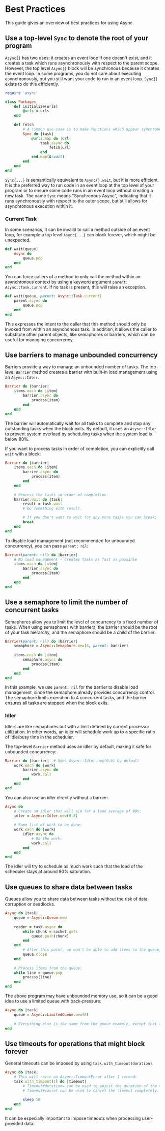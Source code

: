 # Best Practices

This guide gives an overview of best practices for using Async.

## Use a top-level `Sync` to denote the root of your program

`Async{}` has two uses: it creates an event loop if one doesn't exist, and it creates a task which runs asynchronously with respect to the parent scope. However, the top level `Async{}` block will be synchronous because it creates the event loop. In some programs, you do not care about executing asynchronously, but you still want your code to run in an event loop. `Sync{}` exists to do this efficiently.

```ruby
require 'async'

class Packages
	def initialize(urls)
		@urls = urls
	end
	
	def fetch
		# A common use case is to make functions which appear synchronous, but internally use asynchronous execution:
		Sync do |task|
			@urls.map do |url|
				task.async do
					fetch(url)
				end
			end.map(&:wait)
		end
	end
end
```

`Sync{...}` is semantically equivalent to `Async{}.wait`, but it is more efficient. It is the preferred way to run code in an event loop at the top level of your program or to ensure some code runs in an event loop without creating a new task. The name `Sync` means "Synchronous Async", indicating that it runs synchronously with respect to the outer scope, but still allows for asynchronous execution within it.

### Current Task

In some scenarios, it can be invalid to call a method outside of an event loop, for example a top level `Async{...}` can block forever, which might be unexpected.

```ruby
def wait(queue)
	Async do
		queue.pop
	end
end
```

You can force callers of a method to only call the method within an asynchronous context by using a keyword argument `parent: Async::Task.current`. If no task is present, this will raise an exception.

```ruby
def wait(queue, parent: Async::Task.current)
	parent.async do
		queue.pop
	end
end
```

This expresses the intent to the caller that this method should only be invoked from within an asynchonous task. In addition, it allows the caller to substitute other parent objects, like semaphores or barriers, which can be useful for managing concurrency.

## Use barriers to manage unbounded concurrency

Barriers provide a way to manage an unbounded number of tasks. The top-level `Barrier` method creates a barrier with built-in load management using an `Async::Idler`.

```ruby
Barrier do |barrier|
	items.each do |item|
		barrier.async do
			process(item)
		end
	end
end
```

The barrier will automatically wait for all tasks to complete and stop any outstanding tasks when the block exits. By default, it uses an `Async::Idler` to prevent system overload by scheduling tasks when the system load is below 80%.

If you want to process tasks in order of completion, you can explicitly call `wait` with a block:

```ruby
Barrier do |barrier|
	items.each do |item|
		barrier.async do
			process(item)
		end
	end
	
	# Process the tasks in order of completion:
	barrier.wait do |task|
		result = task.wait
		# Do something with result.

		# If you don't want to wait for any more tasks you can break:
		break
	end
end
```

To disable load management (not recommended for unbounded concurrency), you can pass `parent: nil`:

```ruby
Barrier(parent: nil) do |barrier|
	# No load management - creates tasks as fast as possible
	items.each do |item|
		barrier.async do
			process(item)
		end
	end
end
```

## Use a semaphore to limit the number of concurrent tasks

Semaphores allow you to limit the level of concurrency to a fixed number of tasks. When using semaphores with barriers, the barrier should be the root of your task hierarchy, and the semaphore should be a child of the barrier:

```ruby
Barrier(parent: nil) do |barrier|
	semaphore = Async::Semaphore.new(4, parent: barrier)
	
	items.each do |item|
		semaphore.async do
			process(item)
		end
	end
end
```

In this example, we use `parent: nil` for the barrier to disable load management, since the semaphore already provides concurrency control. The semaphore limits execution to 4 concurrent tasks, and the barrier ensures all tasks are stopped when the block exits.

### Idler

Idlers are like semaphores but with a limit defined by current processor utilization. In other words, an idler will schedule work up to a specific ratio of idle/busy time in the scheduler.

The top-level `Barrier` method uses an idler by default, making it safe for unbounded concurrency:

```ruby
Barrier do |barrier|  # Uses Async::Idler.new(0.8) by default
	work.each do |work|
		barrier.async do
			work.call
		end
	end
end
```

You can also use an idler directly without a barrier:

```ruby
Async do
	# Create an idler that will aim for a load average of 80%:
	idler = Async::Idler.new(0.8)
	
	# Some list of work to be done:
	work.each do |work|
		idler.async do
			# Do the work:
			work.call
		end
	end
end
```

The idler will try to schedule as much work such that the load of the scheduler stays at around 80% saturation.

## Use queues to share data between tasks

Queues allow you to share data between tasks without the risk of data corruption or deadlocks.

```ruby
Async do |task|
	queue = Async::Queue.new
	
	reader = task.async do
		while chunk = socket.gets
			queue.push(chunk)
		end
	end
		# After this point, we won't be able to add items to the queue, and popping items will eventually result in nil once all items are dequeued:
		queue.close
	end
	
	# Process items from the queue:
	while line = queue.pop
		process(line)
	end
end
```

The above program may have unbounded memory use, so it can be a good idea to use a limited queue with back-pressure:

```ruby
Async do |task|
	queue = Async::LimitedQueue.new(8)
	
	# Everything else is the same from the queue example, except that the pushing onto the queue will block once 8 items are buffered.
end
```

## Use timeouts for operations that might block forever

General timeouts can be imposed by using `task.with_timeout(duration)`.

```ruby
Async do |task|
	# This will raise an Async::TimeoutError after 1 second:
	task.with_timeout(1) do |timeout|
		# Timeout#duration= can be used to adjust the duration of the timeout.
		# Timeout#cancel can be used to cancel the timeout completely.
		
		sleep 10
	end
end
```

It can be especially important to impose timeouts when processing user-provided data.
